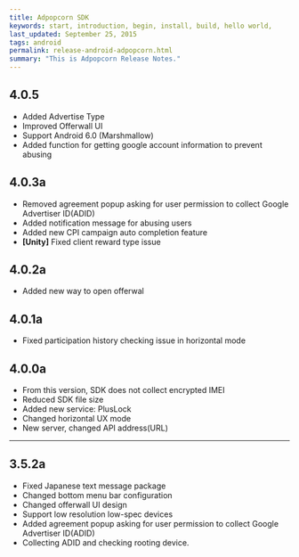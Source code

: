 ```yaml
---
title: Adpopcorn SDK
keywords: start, introduction, begin, install, build, hello world,
last_updated: September 25, 2015
tags: android
permalink: release-android-adpopcorn.html
summary: "This is Adpopcorn Release Notes."
---
```


## 4.0.5
* Added Advertise Type
* Improved Offerwall UI
* Support Android 6.0 (Marshmallow)
* Added function for getting google account information to prevent abusing

## 4.0.3a
* Removed agreement popup asking for user permission to collect Google Advertiser ID(ADID)
* Added notification message for abusing users
* Added new CPI campaign auto completion feature
* **[Unity]** Fixed client reward type issue

## 4.0.2a
* Added new way to open offerwal

## 4.0.1a
* Fixed participation history checking issue in horizontal mode

## 4.0.0a
* From this version, SDK does not collect encrypted IMEI
* Reduced SDK file size
* Added new service: PlusLock
* Changed horizontal UX mode
* New server, changed API address(URL)

---

## 3.5.2a
* Fixed Japanese text message package
* Changed bottom menu bar configuration
* Changed offerwall UI design
* Support low resolution low-spec devices
* Added agreement popup asking for user permission to collect Google Advertiser ID(ADID)
* Collecting ADID and checking rooting device.
